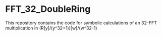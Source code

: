 # FFT_32_DoubleRing
This repository contains the code for symbolic calculations of an 32-FFT multiplication in (R[y]/(y^32+1))[w]/(w^32-1) 
